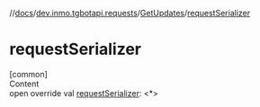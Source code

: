 //[docs](../../../index.md)/[dev.inmo.tgbotapi.requests](../index.md)/[GetUpdates](index.md)/[requestSerializer](request-serializer.md)



# requestSerializer  
[common]  
Content  
open override val [requestSerializer](request-serializer.md): <*>  



